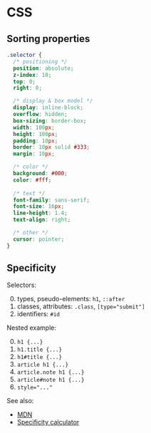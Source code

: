 # CSS

## Sorting properties

```css
.selector {
  /* positioning */
  position: absolute;
  z-index: 10;
  top: 0;
  right: 0;

  /* display & box model */
  display: inline-block;
  overflow: hidden;
  box-sizing: border-box;
  width: 100px;
  height: 100px;
  padding: 10px;
  border: 10px solid #333;
  margin: 10px;

  /* color */
  background: #000;
  color: #fff;
  
  /* text */
  font-family: sans-serif;
  font-size: 16px;
  line-height: 1.4;
  text-align: right;

  /* other */
  cursor: pointer;
}
```

## Specificity

Selectors:

0. types, pseudo-elements: `h1`, `::after`
1. classes, attributes: `.class`, `[type="submit"]`
2. identifiers: `#id`

Nested example:

0. `h1 {...}`
1. `h1.title {...}`
2. `h1#title {...}`
3. `article h1 {...}`
4. `article.note h1 {...}`
5. `article#note h1 {...}`
6. `style="..."`

See also:

* [MDN](https://developer.mozilla.org/en-US/docs/Web/CSS/Specificity)
* [Specificity calculator](https://specificity.keegan.st)
